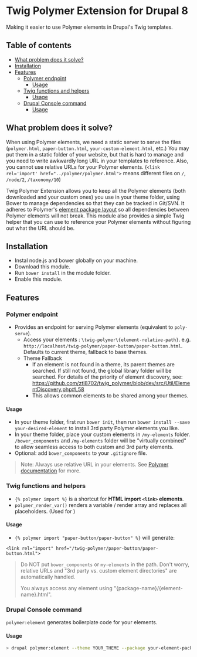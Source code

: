 # Twig Polymer Extension for Drupal 8
Making it easier to use Polymer elements in Drupal's Twig templates.

## Table of contents
<!-- START doctoc generated TOC please keep comment here to allow auto update -->
<!-- DON'T EDIT THIS SECTION, INSTEAD RE-RUN doctoc TO UPDATE -->


- [What problem does it solve?](#what-problem-does-it-solve)
- [Installation](#installation)
- [Features](#features)
  - [Polymer endpoint](#polymer-endpoint)
    - [Usage](#usage)
  - [Twig functions and helpers](#twig-functions-and-helpers)
    - [Usage](#usage-1)
  - [Drupal Console command](#drupal-console-command)
    - [Usage](#usage-2)

<!-- END doctoc generated TOC please keep comment here to allow auto update -->

## What problem does it solve?
When using Polymer elements, we need a static server to serve the files (`polymer.html`, `paper-button.html`, `your-custom-element.html`, etc.) You may put them in a static folder of your website, but that is hard to manage and you need to write awkwardly long URL in your templates to reference. Also, you cannot use relative URLs for your Polymer elements. (`<link rel='import' href="../polymer/polymer.html">` means different files on `/`, `/node/2`, `/taxonomy/10`)

Twig Polymer Extension allows you to keep all the Polymer elements (both downloaded and your custom ones) you use in your theme folder, using Bower to manage dependencies so that they can be tracked in Git/SVN. It adheres to Polymer's [element package layout](https://www.polymer-project.org/1.0/docs/tools/polymer-cli#element-project-layout) so all dependencies between Polymer elements will not break. This module also provides a simple Twig helper that you can use to reference your Polymer elements without figuring out what the URL should be.

## Installation
 - Instal node.js and bower globally on your machine.
 - Download this module.
 - Run `bower install` in the module folder. 
 - Enable this module. 

## Features
### Polymer endpoint
 * Provides an endpoint for serving Polymer elements (equivalent to `poly-serve`).
   - Access your elements : `\twig-polymer\{element-relative-path}`. e.g. `http://localhost/twig-polymer/paper-button/paper-button.html`. Defaults to current theme, fallback to base themes.
   - Theme Fallback
     - If an element is not found in a theme, its parent themes are searched. If still not found, the global library folder will be searched. For details of the priority of element discovery, see: https://github.com/ztl8702/twig_polymer/blob/dev/src/Util/ElementDiscovery.php#L58
     - This allows common elements to be shared among your themes.

#### Usage
  - In your theme folder, first run `bower init`, then run `bower install --save your-desired-element` to install 3rd party Polymer elements you like.
  - In your theme folder, place your custom elements in `/my-elements` folder. `/bower_components` and `/my-elements` folder will be "virtually combined" to allow seamless access to both custom and 3rd party elements. 
  - Optional: add `bower_components` to your `.gitignore` file.

> Note: Always use relative URL in your elements. See [Polymer documentation](https://www.polymer-project.org/1.0/docs/tools/polymer-cli#element-project-layout) for more.  

### Twig functions and helpers
 - `{% polymer import %}` is a shortcut for **HTML import `<link>` elements**.
 - `polymer_render_var()` renders a variable / render array and replaces all placeholders. (Used for )

#### Usage
 - `{% polymer import "paper-button/paper-button" %}` will generate:
```twig
<link rel="import" href="/twig-polymer/paper-button/paper-button.html">
```
> Do NOT put `bower_components` or `my-elements` in the path. Don't worry, relative URLs and "3rd party vs. custom element directories" are automatically handled.
> 
> You always access any element using "{package-name}/{element-name}.html".
 
### Drupal Console command 
`polymer:element` generates boilerplate code for your elements.

#### Usage
```bash
> drupal polymer:element --theme YOUR_THEME --package your-element-package --element your-element [--create-style]
```

